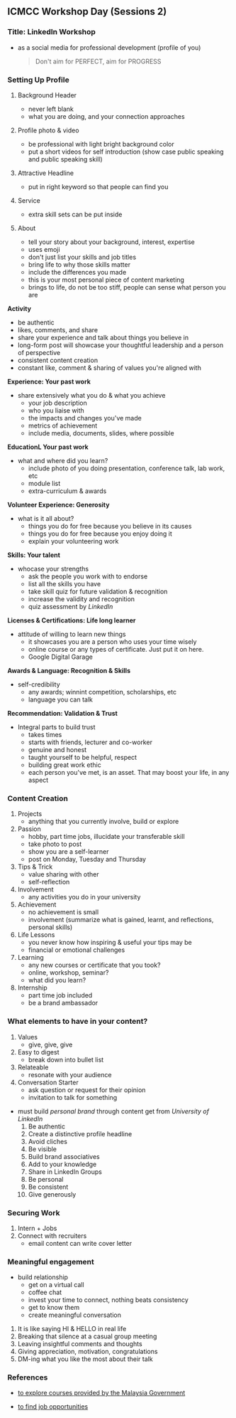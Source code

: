 ## ICMCC Workshop Day (Sessions 2)

### Title: LinkedIn Workshop
- as a social media for professional development (profile of you)
    > Don't aim for PERFECT, aim for PROGRESS

### Setting Up Profile
1. Background Header
    - never left blank
    - what you are doing, and your connection approaches
2. Profile photo & video
    - be professional with light bright background color
    - put a short videos for self introduction (show case public speaking and public speaking skill)
    
3. Attractive Headline
    - put in right keyword so that people can find you
4. Service
    - extra skill sets can be put inside
5. About
    - tell your story about your background, interest, expertise
    - uses emoji
    - don't just list your skills and job titles
    - bring life to why those skills matter
    - include the differences you made
    - this is your most personal piece of content marketing
    - brings to life, do not be too stiff, people can sense what person you are

**Activity**
- be authentic
- likes, comments, and share
- share your experience and talk about things you believe in
- long-form post will showcase your thoughtful leadership and a person of perspective
- consistent content creation
- constant like, comment & sharing of values you're aligned with

**Experience: Your past work**
- share extensively what you do & what you achieve
    - your job description
    - who you liaise with
    - the impacts and changes you've made
    - metrics of achievement
    - include media, documents, slides, where possible

**EducationL Your past work**
- what and where did you learn?
    - include photo of you doing presentation, conference talk, lab work, etc
    - module list
    - extra-curriculum & awards

**Volunteer Experience: Generosity**
- what is it all about?
    - things you do for free because you believe in its causes
    - things you do for free because you enjoy doing it
    - explain your volunteering work

**Skills: Your talent**
- whocase your strengths
    - ask the people you work with to endorse
    - list all the skills you have
    - take skill quiz for future validation & recognition
    - increase the validity and recognition
    - quiz assessment by *LinkedIn*

**Licenses & Certifications: Life long learner**
- attitude of willing to learn new things
    - it showcases you are a person who uses your time wisely
    - online course or any types of certificate. Just put it on here. 
    - Google Digital Garage

**Awards & Language: Recognition & Skills**
- self-credibility
    - any awards; winnint competition, scholarships, etc
    - language you can talk

**Recommendation: Validation & Trust**
- Integral parts to build trust
    - takes times
    - starts with friends, lecturer and co-worker
    - genuine and honest
    - taught yourself to be helpful, respect
    - building great work ethic
    - each person you've met, is an asset. That may boost your life, in any aspect

### Content Creation
1. Projects
    - anything that you currently involve, build or explore
2. Passion
    - hobby, part time jobs, illucidate your transferable skill
    - take photo to post
    - show you are a self-learner
    - post on Monday, Tuesday and Thursday
3. Tips & Trick
    - value sharing with other
    - self-reflection
4. Involvement
    - any activities you do in your university
5. Achievement
    - no achievement is small
    - involvement (summarize what is gained, learnt, and reflections, personal skills)
6. Life Lessons
    - you never know how inspiring & useful your tips may be
    - financial or emotional challenges
7. Learning
    - any new courses or certificate that you took?
    - online, workshop, seminar?
    - what did you learn?
8. Internship
    - part time job included
    - be a brand ambassador

### What elements to have in your content?
1. Values
    - give, give, give
2. Easy to digest
    - break down into bullet list
3. Relateable
    - resonate with your audience
4. Conversation Starter
    - ask question or request for their opinion
    - invitation to talk for something

- must build *personal brand* through content get from *University of LinkedIn*
    1. Be authentic
    2. Create a distinctive profile headline
    3. Avoid cliches
    4. Be visible
    5. Build brand associatives
    6. Add to your knowledge
    7. Share in LinkedIn Groups
    8. Be personal
    9. Be consistent
    10. Give generously

### Securing Work
1. Intern + Jobs
2. Connect with recruiters
    - email content can write cover letter

### Meaningful engagement
- build relationship
    - get on a virtual call
    - coffee chat
    - invest your time to connect, nothing beats consistency
    - get to know them
    - create meaningful conversation
1. It is like saying HI & HELLO in real life
2. Breaking that silence at a casual group meeting
3. Leaving insightful comments and thoughts
4. Giving appreciation, motivation, congratulations
5. DM-ing what you like the most about their talk

### References
- [to explore courses provided by the Malaysia Government](https://elatih.hrdcorp.gov.my/)

- [to find job opportunities](hpc.hrdcorp.gov.my)

